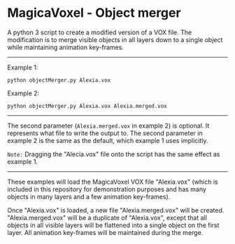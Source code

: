 # MagicaVoxel - Object merger
A python 3 script to create a modified version of a VOX file.  The modification is to merge visible objects in all layers down to a single object while maintaining animation key-frames.

---

Example 1:

`python objectMerger.py Alexia.vox`

Example 2:

`python objectMerger.py Alexia.vox Alexia.merged.vox`

---

The second parameter (`Alexia.merged.vox` in example 2) is optional.  It represents what file to write the output to.  The second parameter in example 2 is the same as the default, which example 1 uses implicitly.

`Note:` Dragging the "Alecia.vox" file onto the script has the same effect as example 1.

---

These examples will load the MagicaVoxel VOX file "Alexia.vox" (which is included in this repository for demonstration purposes and has many objects in many layers and a few animation key-frames).

Once "Alexia.vox" is loaded, a new file "Alexia.merged.vox" will be created.  "Alexia.merged.vox" will be a duplicate of "Alexia.vox", except that all objects in all visible layers will be flattened into a single object on the first layer.  All animation key-frames will be maintained during the merge.

